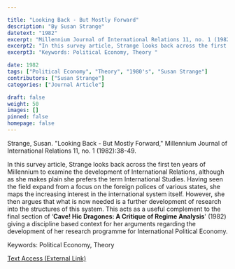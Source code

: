 ```yaml
---

title: "Looking Back - But Mostly Forward"
description: "By Susan Strange"
datetext: "1982"
excerpt: "Millennium Journal of International Relations 11, no. 1 (1982):38-49."
excerpt2: "In this survey article, Strange looks back across the first ten years of Millennium to examine the development of International Relations, although as she makes plain she prefers the term International Studies. Having seen the field expand from a focus on the foreign polices of various states, she maps the increasing interest in the international system itself. However, she then argues that what is now needed is a further development of research into the structures of this system. This acts as a useful complement to the final section of ‘Cave! Hic Dragones: A Critique of Regime Analysis' (1982) giving a discipline based context for her arguments regarding the development of her research programme for International Political Economy."
excerpt3: "Keywords: Political Economy, Theory "

date: 1982
tags: ["Political Economy", "Theory", "1980's", "Susan Strange"]
contributors: ["Susan Strange"]
categories: ["Journal Article"]

draft: false
weight: 50
images: []
pinned: false
homepage: false
---
```


Strange, Susan. "Looking Back - But Mostly Forward," Millennium Journal of International Relations 11, no. 1 (1982):38-49.

In this survey article, Strange looks back across the first ten years of Millennium to examine the development of International Relations, although as she makes plain she prefers the term International Studies. Having seen the field expand from a focus on the foreign polices of various states, she maps the increasing interest in the international system itself. However, she then argues that what is now needed is a further development of research into the structures of this system. This acts as a useful complement to the final section of ‘<b>Cave! Hic Dragones: A Critique of Regime Analysis</b>' (1982) giving a discipline based context for her arguments regarding the development of her research programme for International Political Economy.

Keywords: Political Economy, Theory

[Text Access (External Link)](https://doi.org/10.1177/03058298820110010501)

